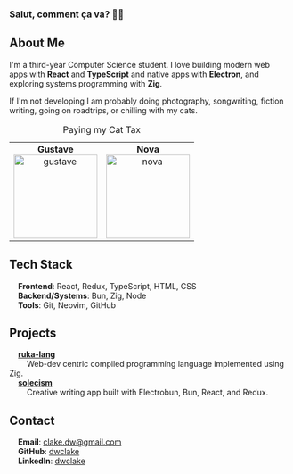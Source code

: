 ### Salut, comment ça va? 🙋‍♂️

## About Me

I'm a third-year Computer Science student. I love building modern web apps with **React** and **TypeScript** and native apps with **Electron**, and exploring systems programming with **Zig**.

If I'm not developing I am probably doing photography, songwriting, fiction writing, going on roadtrips, or chilling with my cats.

<table>
  <caption>Paying my Cat Tax</caption>
  <tr>
    <td align="center">
      <strong>Gustave</strong><br>
      <img src="./images/gustave.png" alt="gustave" width="150" height="150"/>
    </td>
    <td align="center">
      <strong>Nova</strong><br>
      <img src="./images/nova.png" alt="nova" width="150" height="150"/>
    </td>
  </tr>
</table>

## Tech Stack

&nbsp;&nbsp;&nbsp;&nbsp;**Frontend**: React, Redux, TypeScript, HTML, CSS  
&nbsp;&nbsp;&nbsp;&nbsp;**Backend/Systems**: Bun, Zig, Node  
&nbsp;&nbsp;&nbsp;&nbsp;**Tools**: Git, Neovim, GitHub  

## Projects

&nbsp;&nbsp;&nbsp;&nbsp;**[ruka-lang](https://github.com/ruka-lang)**    
&nbsp;&nbsp;&nbsp;&nbsp;&nbsp;&nbsp;&nbsp;&nbsp;Web-dev centric compiled programming language implemented using Zig.  
&nbsp;&nbsp;&nbsp;&nbsp;**[solecism](https://github.com/dwclake/solecism.app)**  
&nbsp;&nbsp;&nbsp;&nbsp;&nbsp;&nbsp;&nbsp;&nbsp;Creative writing app built with Electrobun, Bun, React, and Redux.
  
## Contact

&nbsp;&nbsp;&nbsp;&nbsp;**Email**: clake.dw@gmail.com  
&nbsp;&nbsp;&nbsp;&nbsp;**GitHub**: [dwclake](https://github.com/dwclake)  
&nbsp;&nbsp;&nbsp;&nbsp;**LinkedIn**: [dwclake](https://www.linkedin.com/in/dwclake/)
